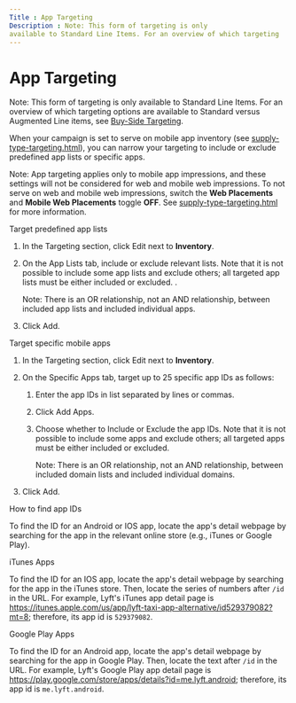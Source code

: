 ```yaml
---
Title : App Targeting
Description : Note: This form of targeting is only
available to Standard Line Items. For an overview of which targeting
---
```



# App Targeting





Note: This form of targeting is only
available to Standard Line Items. For an overview of which targeting
options are available to Standard versus Augmented Line items, see
<a href="buy-side-targeting.html" class="xref">Buy-Side Targeting</a>.



When your campaign is set to serve on mobile app inventory (see
<a href="supply-type-targeting.html"
class="xref">supply-type-targeting.html</a>), you can narrow your
targeting to include or exclude predefined app lists or specific apps.



Note: App targeting applies only to
mobile app impressions, and these settings will not be considered for
web and mobile web impressions. To not serve on web and mobile web
impressions, switch the **Web Placements** and **Mobile Web Placements**
toggle **OFF**. See <a href="supply-type-targeting.html"
class="xref">supply-type-targeting.html</a> for more information.



Target predefined app lists

1.  In the Targeting section, click
    Edit next to **Inventory**.
2.  On the App Lists tab, include or
    exclude relevant lists. Note that it is not possible to include some
    app lists and exclude others; all targeted app lists must be either
    included or excluded. .
    

    Note: There is an OR relationship,
    not an AND relationship, between included app lists and included
    individual apps.

    
3.  Click Add.

Target specific mobile apps

1.  In the Targeting section, click
    Edit next to **Inventory**.
2.  On the Specific Apps tab, target
    up to 25 specific app IDs as follows:
    1.  Enter the app IDs in list separated by lines or commas.
    2.  Click Add Apps.
    3.  Choose whether to Include or
        Exclude the app IDs. Note that
        it is not possible to include some apps and exclude others; all
        targeted apps must be either included or excluded.
        

        Note: There is an OR
        relationship, not an AND relationship, between included domain
        lists and included individual domains.

        
3.  Click Add.

How to find app IDs

To find the ID for an Android or IOS app, locate the app's detail
webpage by searching for the app in the relevant online store (e.g.,
iTunes or Google Play).

iTunes Apps

To find the ID for an IOS app, locate the app's detail webpage by
searching for the app in the iTunes store. Then, locate the series of
numbers after `/id` in the URL. For example, Lyft's iTunes app detail
page is <a
href="https://itunes.apple.com/us/app/lyft-taxi-app-alternative/id529379082?mt=8"
class="xref"
target="_blank">https://itunes.apple.com/us/app/lyft-taxi-app-alternative/id529379082?mt=8</a>;
therefore, its app id is `529379082`.

Google Play Apps

To find the ID for an Android app, locate the app's detail webpage by
searching for the app in Google Play. Then, locate the text after `/id`
in the URL. For example, Lyft's Google Play app detail page is
<a href="https://play.google.com/store/apps/details?id=me.lyft.android"
class="xref"
target="_blank">https://play.google.com/store/apps/details?id=me.lyft.android</a>;
therefore, its app id is `me.lyft.android`.




